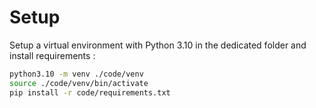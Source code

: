 # Setup

Setup a virtual environment with Python 3.10 in the dedicated folder and install requirements :

```bash
python3.10 -m venv ./code/venv
source ./code/venv/bin/activate
pip install -r code/requirements.txt
```
